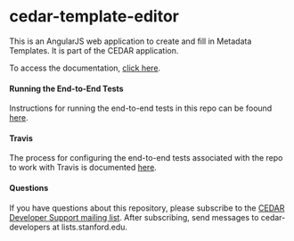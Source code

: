 # cedar-template-editor

This is an AngularJS web application to create and fill in Metadata Templates. It is part of the CEDAR application.

To access the documentation, [click here](https://github.com/metadatacenter/cedar-docs/wiki).

#### Running the End-to-End Tests

Instructions for running the end-to-end tests in this repo can be foound 
[here](https://github.com/metadatacenter/cedar-conf/wiki/Running-CEDAR-End-to-End-Tests).

#### Travis

The process for configuring the end-to-end tests associated with the repo to work with Travis is documented
[here](https://github.com/metadatacenter/cedar-conf/wiki/Setting-up-CEDAR-E2E-tests-on-Travis).

#### Questions

If you have questions about this repository, please subscribe to the [CEDAR Developer Support
mailing list](https://mailman.stanford.edu/mailman/listinfo/cedar-developers).
After subscribing, send messages to cedar-developers at lists.stanford.edu.


